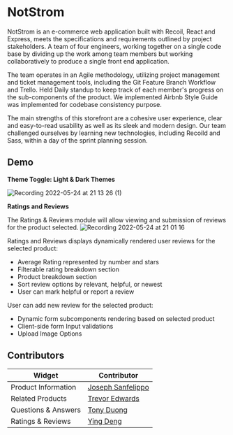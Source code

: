 
# NotStrom

NotStrom is an e-commerce web application built with Recoil, React and Express, meets the specifications and requirements outlined by project stakeholders. A team of four engineers, working together on a single code base by dividing up the work among team members but working collaboratively to produce a single front end application.

The team operates in an Agile methodology, utilizing project management and ticket management tools, including the Git Feature Branch Workflow and Trello. Held Daily standup to keep track of each member's progress on the sub-components of the product. We implemented Airbnb Style Guide was implemented for codebase consistency purpose.

The main strengths of this storefront are a cohesive user experience, clear and easy-to-read usability as well as its sleek and modern design. Our team challenged ourselves by learning new technologies, including Recoild and Sass, within a day of the sprint planning session.


## Demo


**Theme Toggle: Light & Dark Themes**


![Recording 2022-05-24 at 21 13 26 (1)](https://user-images.githubusercontent.com/94567690/170171098-4f7cb479-05f3-4b66-9488-b4156503bf8e.gif)


**Ratings and Reviews**

The Ratings & Reviews module will allow viewing and submission of reviews for the product selected.
![Recording 2022-05-24 at 21 01 16](https://user-images.githubusercontent.com/94567690/170169189-2d192a5d-8b17-4a98-a219-559f6717c03c.gif)

Ratings and Reviews displays dynamically rendered user reviews for the selected product:

* Average Rating represented by number and stars
* Filterable rating breakdown section
* Product breakdown section
* Sort review options by relevant, helpful, or newest
* User can mark helpful or report a review

User can add new review for the selected product:

* Dynamic form subcomponents rendering based on selected product
* Client-side form Input validations
* Upload Image Options

## Contributors

Widget  | Contributor
------------- | -------------
Product Information  | [Joseph Sanfelippo](https://github.com/JosephSanfelippo)
Related Products   | [Trevor Edwards](https://github.com/Skoomatron)
Questions & Answers | [Tony Duong](https://github.com/TonyTTD)
Ratings & Reviews  | [Ying Deng](https://github.com/dybn7758)

